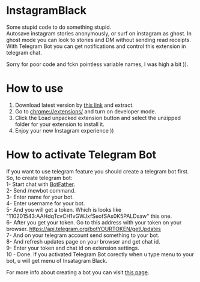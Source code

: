 # InstagramBlack
Some stupid code to do something stupid.  
Autosave instagram stories anonymously, or surf on instagram as ghost.
In ghost mode you can look to stories and DM without sending read receipts.
With Telegram Bot you can get notifications and control this extension in telegram chat.

Sorry for poor code and fckn pointless variable names, I was high a bit )).

# How to use
1. Download latest version by [this link](https://github.com/alperssl/InstagramBlack/archive/master.zip) and extract.
2. Go to [chrome://extensions/](chrome://extensions/) and turn on developer mode.
3. Click the Load unpacked extension button and select the unzipped folder for your extension to install it.
4. Enjoy your new Instagram experience ))

# How to activate Telegram Bot
If you want to use telegram feature you should create a telegram bot first.  
So, to create telegram bot:  
1- Start chat with [BotFather](https://telegram.me/BotFather).  
2- Send /newbot command.  
3- Enter name for your bot.  
4- Enter username for your bot.  
5- And you will get a token. Which is looks like "110201543:AAHdqTcvCH1vGWJxfSeofSAs0K5PALDsaw" this one.  
6- After you get your token. Go to this address with your token on your browser. https://api.telegram.org/botYOURTOKEN/getUpdates  
7- And on your telegram account send something to your bot.  
8- And refresh updates page on your browser and get chat id.  
9- Enter your token and chat id on extension settings.  
10 - Done. If you activated Telegram Bot corectly when u type menu to your bot, u will get menu of Insatagram Black.  

For more info about creating a bot you can visit [this page](https://core.telegram.org/bots#6-botfather).
